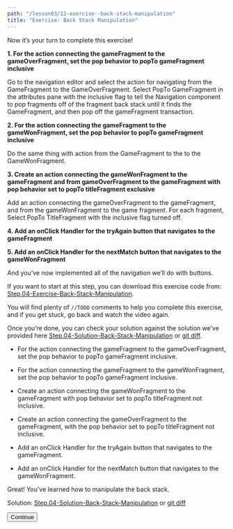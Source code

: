 ```yaml
---
path: "/lesson03/12-exercise--back-stack-manipulation"
title: "Exercise: Back Stack Manipulation"
---
```


<youtube id="7w3EEsVCXHo"></youtube>

<p>Now it’s your turn to complete this exercise!</p>
<p><strong>1. For the action connecting the gameFragment to the gameOverFragment, set the pop behavior to popTo gameFragment inclusive</strong></p>
<p>Go to the navigation editor and select the action for navigating from the GameFragment to the GameOverFragment. Select PopTo GameFragment in the attributes pane with the inclusive flag to tell the Navigation component to pop fragments off of the fragment back stack until it finds the GameFragment, and then pop off the gameFragment transaction.  </p>
<p><strong>2. For the action connecting the gameFragment to the gameWonFragment, set the pop behavior to popTo gameFragment inclusive</strong></p>
<p>Do the same thing with action from the GameFragment to the to the GameWonFragment.</p>
<p><strong>3. Create an action connecting the gameWonFragment to the gameFragment and from gameOverFragment to the gameFragment with pop behavior set to popTo titleFragment exclusive</strong></p>
<p>Add an action connecting the gameOverFragment to the gameFragment, and from the gameWonFragment to the game fragment.  For each fragment, Select PopTo TitleFragment with the inclusive flag turned off.</p>
<p><strong>4. Add an onClick Handler for the tryAgain button that navigates to the gameFragment</strong></p>
<p><strong>5. Add an onClick Handler for the nextMatch button that navigates to the gameWonFragment</strong></p>
<p>And you’ve now implemented all of the navigation we’ll do with buttons.</p>
<p>If you want to start at this step, you can download this exercise code from: <a target="_blank" href="https://github.com/udacity/andfun-kotlin-android-trivia/archive/Step.04-Exercise-Back-Stack-Manipulation.zip">Step.04-Exercise-Back-Stack-Manipulation</a>.</p>
<p>You will find plenty of <code>//TODO</code> comments to help you complete this exercise, and if you get stuck, go back and watch the video again.</p>
<p>Once you’re done, you can check your solution against the solution we’ve provided here <a target="_blank" href="https://github.com/udacity/andfun-kotlin-android-trivia/tree/Step.04-Solution-Back-Stack-Manipulation">Step.04-Solution-Back-Stack-Manipulation</a> or <a target="_blank" href="https://github.com/udacity/andfun-kotlin-android-trivia/compare/Step.04-Exercise-Back-Stack-Manipulation...Step.04-Solution-Back-Stack-Manipulation">git diff</a>.</p>

<text-box variant='learningObjectives' name='Match user expectations with back stack manipulation.  Check the steps below as you implement them to complete this exercise.'>

- For the action connecting the gameFragment to the gameOverFragment, set the pop behavior to popTo gameFragment inclusive.

- For the action connecting the gameFragment to the gameWonFragment, set the pop behavior to popTo gameFragment inclusive.

- Create an action connecting the gameWonFragment to the gameFragment with pop behavior set to popTo titleFragment not inclusive.

- Create an action connecting the gameOverFragment to the gameFragment, with the pop behavior set to popTo titleFragment not inclusive.

- Add an onClick Handler for the tryAgain button that navigates to the gameFragment.

- Add an onClick Handler for the nextMatch button that navigates to the gameWonFragment.

</text-box>

<p>Great! You’ve learned how to manipulate the back stack.</p>
<p>Solution: <a target="_blank" href="https://github.com/udacity/andfun-kotlin-android-trivia/tree/Step.04-Solution-Back-Stack-Manipulation">Step.04-Solution-Back-Stack-Manipulation</a> or <a target="_blank" href="https://github.com/udacity/andfun-kotlin-android-trivia/compare/Step.04-Exercise-Back-Stack-Manipulation...Step.04-Solution-Back-Stack-Manipulation">git diff</a></p>
<button>Continue</button>
